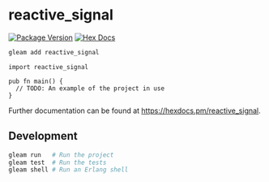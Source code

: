 # reactive_signal

[![Package Version](https://img.shields.io/hexpm/v/reactive_signal)](https://hex.pm/packages/reactive_signal)
[![Hex Docs](https://img.shields.io/badge/hex-docs-ffaff3)](https://hexdocs.pm/reactive_signal/)

```sh
gleam add reactive_signal
```

```gleam
import reactive_signal

pub fn main() {
  // TODO: An example of the project in use
}
```

Further documentation can be found at <https://hexdocs.pm/reactive_signal>.

## Development

```sh
gleam run   # Run the project
gleam test  # Run the tests
gleam shell # Run an Erlang shell
```
